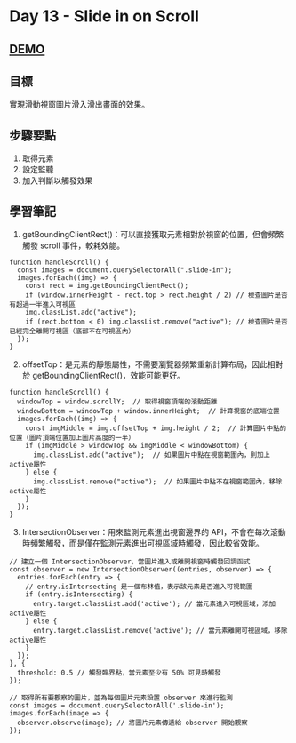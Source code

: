 # Day 13 - Slide in on Scroll

## [DEMO](https://ayating.github.io/JavaScript30/13%20-%20Slide%20in%20on%20Scroll/index-done.html)

## 目標

實現滑動視窗圖片滑入滑出畫面的效果。

## 步驟要點

1. 取得元素
2. 設定監聽
3. 加入判斷以觸發效果

## 學習筆記

1. getBoundingClientRect()：可以直接獲取元素相對於視窗的位置，但會頻繁觸發 scroll 事件，較耗效能。

```
function handleScroll() {
  const images = document.querySelectorAll(".slide-in");
  images.forEach((img) => {
    const rect = img.getBoundingClientRect();
    if (window.innerHeight - rect.top > rect.height / 2) // 檢查圖片是否有超過一半進入可視區
    img.classList.add("active");
    if (rect.bottom < 0) img.classList.remove("active"); // 檢查圖片是否已經完全離開可視區（底部不在可視區內）
  });
}
```

2. offsetTop：是元素的靜態屬性，不需要瀏覽器頻繁重新計算布局，因此相對於 getBoundingClientRect()，效能可能更好。

```
function handleScroll() {
  windowTop = window.scrollY;  // 取得視窗頂端的滾動距離
  windowBottom = windowTop + window.innerHeight;  // 計算視窗的底端位置
  images.forEach((img) => {
    const imgMiddle = img.offsetTop + img.height / 2;  // 計算圖片中點的位置（圖片頂端位置加上圖片高度的一半）
    if (imgMiddle > windowTop && imgMiddle < windowBottom) {
      img.classList.add("active");  // 如果圖片中點在視窗範圍內，則加上active屬性
    } else {
      img.classList.remove("active");  // 如果圖片中點不在視窗範圍內，移除active屬性
    }
  });
}
```

3. IntersectionObserver：用來監測元素進出視窗邊界的 API，不會在每次滾動時頻繁觸發，而是僅在監測元素進出可視區域時觸發，因此較省效能。

```
// 建立一個 IntersectionObserver，當圖片進入或離開視窗時觸發回調函式
const observer = new IntersectionObserver((entries, observer) => {
  entries.forEach(entry => {
    // entry.isIntersecting 是一個布林值，表示該元素是否進入可視範圍
    if (entry.isIntersecting) {
      entry.target.classList.add('active'); // 當元素進入可視區域，添加active屬性
    } else {
      entry.target.classList.remove('active'); // 當元素離開可視區域，移除active屬性
    }
  });
}, {
  threshold: 0.5 // 觸發臨界點，當元素至少有 50% 可見時觸發
});

// 取得所有要觀察的圖片，並為每個圖片元素設置 observer 來進行監測
const images = document.querySelectorAll('.slide-in');
images.forEach(image => {
  observer.observe(image); // 將圖片元素傳遞給 observer 開始觀察
});
```
